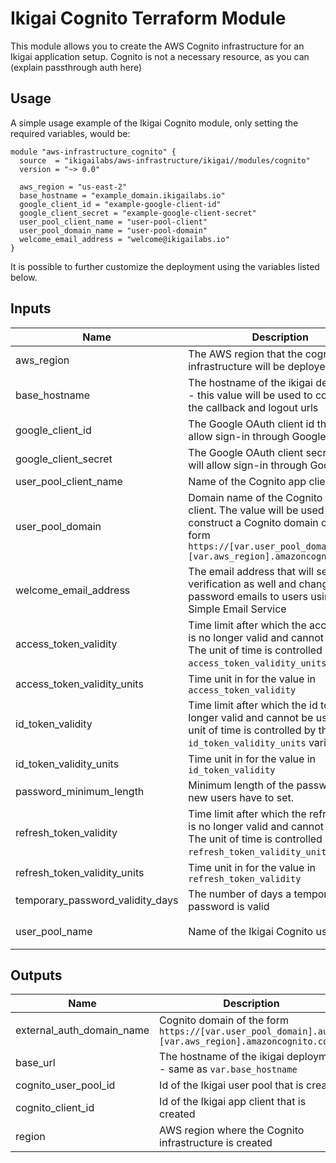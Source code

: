 # Ikigai Cognito Terraform Module

This module allows you to create the AWS Cognito infrastructure for an Ikigai application setup.
Cognito is not a necessary resource, as you can (explain passthrough auth here)

## Usage

A simple usage example of the Ikigai Cognito module, only setting the required variables, would be:

```hcl
module "aws-infrastructure_cognito" {
  source  = "ikigailabs/aws-infrastructure/ikigai//modules/cognito"
  version = "~> 0.0"
  
  aws_region = "us-east-2"
  base_hostname = "example_domain.ikigailabs.io"
  google_client_id = "example-google-client-id"
  google_client_secret = "example-google-client-secret"
  user_pool_client_name = "user-pool-client"
  user_pool_domain_name = "user-pool-domain"
  welcome_email_address = "welcome@ikigailabs.io"
}
```

It is possible to further customize the deployment using the variables listed below.

## Inputs

| Name | Description | Type | Default | Required |
|------|-------------|------|---------|:--------:|
| aws\_region | The AWS region that the cognito infrastructure will be deployed in | `string` | n/a | yes |
| base\_hostname | The hostname of the ikigai deployment - this value will be used to construct the callback and logout urls | `string` | n/a | yes |
| google\_client\_id | The Google OAuth client id that will allow sign-in through Google | `string` | n/a | yes |
| google\_client\_secret | The Google OAuth client secret that will allow sign-in through Google | `string` | n/a | yes |
| user\_pool\_client\_name | Name of the Cognito app client | `string` | n/a | yes |
| user\_pool\_domain | Domain name of the Cognito app client. The value will be used to construct a Cognito domain of the form `https://[var.user_pool_domain].auth.[var.aws_region].amazoncognito.com` | `string` | n/a | yes |
| welcome\_email\_address | The email address that will send verification as well and change password emails to users using the Simple Email Service | `string` | n/a | yes |
| access\_token\_validity | Time limit after which the access token is no longer valid and cannot be used. The unit of time is controlled by the `access_token_validity_units` variable | `number` | `60` | no |
| access\_token\_validity\_units | Time unit in for the value in `access_token_validity` | `string` | `"minutes"` | no |
| id\_token\_validity | Time limit after which the id token is no longer valid and cannot be used. The unit of time is controlled by the `id_token_validity_units` variable | `number` | `30` | no |
| id\_token\_validity\_units | Time unit in for the value in `id_token_validity` | `string` | `"minutes"` | no |
| password\_minimum\_length | Minimum length of the password that new users have to set. | `number` | `10` | no |
| refresh\_token\_validity | Time limit after which the refresh token is no longer valid and cannot be used. The unit of time is controlled by the `refresh_token_validity_units` variable | `number` | `30` | no |
| refresh\_token\_validity\_units | Time unit in for the value in `refresh_token_validity` | `string` | `"days"` | no |
| temporary\_password\_validity\_days | The number of days a temporary password is valid | `number` | `7` | no |
| user\_pool\_name | Name of the Ikigai Cognito user pool | `string` | `"ikigai-user-pool"` | no |

## Outputs

| Name | Description |
|------|-------------|
| external\_auth\_domain_name | Cognito domain of the form `https://[var.user_pool_domain].auth.[var.aws_region].amazoncognito.com` |
| base\_url | The hostname of the ikigai deployment - same as `var.base_hostname` |
| cognito\_user\_pool\_id | Id of the Ikigai user pool that is created |
| cognito\_client\_id | Id of the Ikigai app client that is created |
| region | AWS region where the Cognito infrastructure is created |